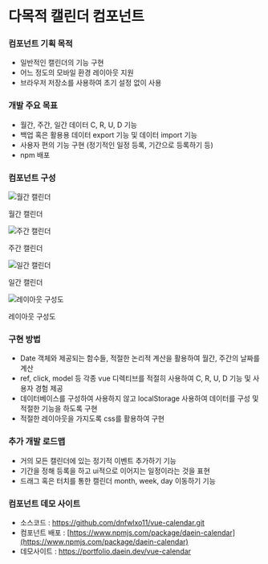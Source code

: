 # 다목적 캘린더 컴포넌트


### 컴포넌트 기획 목적

- 일반적인 캘린더의 기능 구현
- 어느 정도의 모바일 환경 레이아웃 지원
- 브라우저 저장소를 사용하여 초기 설정 없이 사용

### 개발 주요 목표

- 월간, 주간, 일간 데이터 C, R, U, D 기능
- 백업 혹은 활용용 데이터 export 기능 및 데이터 import 기능
- 사용자 편의 기능 구현 (정기적인 일정 등록, 기간으로 등록하기 등)
- npm 배포

### 컴포넌트 구성

![월간 캘린더](https://user-images.githubusercontent.com/32836490/214499795-670f6d7d-c05f-490d-9182-15f4380864fe.png)


월간 캘린더

![주간 캘린더](https://user-images.githubusercontent.com/32836490/214499896-480a4264-2ee6-416a-bb00-58c98c3f17fc.png)

주간 캘린더

![일간 캘린더](https://user-images.githubusercontent.com/32836490/214500026-4751bd04-5f24-454b-8809-541d81a8bb9c.png)

일간 캘린더

![레이아웃 구성도](https://user-images.githubusercontent.com/32836490/214499965-9496d24d-0938-4d54-a7ac-c21c91386750.png)


레이아웃 구성도

### 구현 방법

- Date 객체와 제공되는 함수들, 적절한 논리적 계산을 활용하여 월간, 주간의 날짜를 계산
- ref, click, model 등 각종 vue 디렉티브를 적절히 사용하여 C, R, U, D 기능 및 사용자 경험 제공
- 데이터베이스를 구성하여 사용하지 않고 localStorage 사용하여 데이터를 구성 및 적절한 기능을 하도록 구현
- 적절한 레이아웃을 가지도록 css를 활용하여 구현

### 추가 개발 로드맵

- 거의 모든 캘린더에 있는 정기적 이벤트 추가하기 기능
- 기간을 정해 등록을 하고 ui적으로 이어지는 일정이라는 것을 표현
- 드래그 혹은 터치를 통한 캘린더 month, week, day 이동하기 기능

### 컴포넌트 데모 사이트

- 소스코드 : https://github.com/dnfwlxo11/vue-calendar.git
- 컴포넌트 배포 : [https://www.npmjs.com/package/daein-calendar](https://www.npmjs.com/package/daein-calendar)
- 데모사이트 : https://portfolio.daein.dev/vue-calendar
